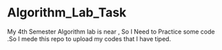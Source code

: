 # Algorithm_Lab_Task
My 4th Semester Algorithm lab is near , So I Need to Practice some code .So I mede this repo to upload my codes that I have tiped.
